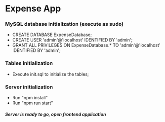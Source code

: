 # Expense App

### MySQL database initialization (execute as sudo)
* CREATE DATABASE ExpenseDatabase;
* CREATE USER 'admin'@'localhost' IDENTIFIED BY 'admin';
* GRANT ALL PRIVILEGES ON ExpenseDatabase.* TO 'admin'@'localhost' IDENTIFIED BY 'admin';

### Tables initialization
* Execute init.sql to initialize the tables;

### Server initialization
* Run "npm install"
* Run "npm run start"

##### Server is ready to go, open frontend application
